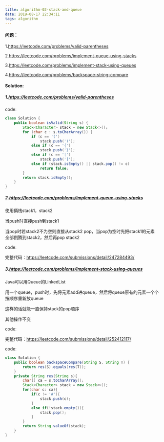 ```yaml
---
title: algorithm-02-stack-and-queue
date: 2019-08-17 22:34:11
tags: algorithm
---
```


#### 问题：

1.https://leetcode.com/problems/valid-parentheses

2.https://leetcode.com/problems/implement-queue-using-stacks

3.https://leetcode.com/problems/implement-stack-using-queues

4.https://leetcode.com/problems/backspace-string-compare

#### Solution:

##### 1.https://leetcode.com/problems/valid-parentheses

code:

```java
class Solution {
    public boolean isValid(String s) {
        Stack<Character> stack = new Stack<>();
        for (char c : s.toCharArray()) {
            if (c == '(')
                stack.push(')');
            else if (c == '{')
                stack.push('}');
            else if (c == '[')
                stack.push(']');
            else if (stack.isEmpty() || stack.pop() != c)
                return false;
        }
        return stack.isEmpty();
    }
}
```

##### 2.https://leetcode.com/problems/implement-queue-using-stacks

使用俩栈stack1，stack2

当push时直接push到stack1

当pop时若stack2不为空则直接从stack2 pop，当pop为空时先把stack1的元素全部倒腾到stack2，然后再pop stack2

code:

完整代码：https://leetcode.com/submissions/detail/247284493/

##### 3.https://leetcode.com/problems/implement-stack-using-queues

Java可以用Queue的LinkedList

用一个queue，push时，先将元素add进queue，然后将queue原有的元素一个个按顺序重新放queue

这样的话就能一直保持stack的pop顺序

其他操作不变

code:

完整代码：https://leetcode.com/submissions/detail/252412117/



code:

```java
class Solution {
    public boolean backspaceCompare(String S, String T) {
        return res(S).equals(res(T));
    }
    private String res(String s){
        char[] ca = s.toCharArray();
        Stack<Character> stack = new Stack<>();
        for(char c: ca){
            if(c != '#'){
                stack.push(c);
            }
            else if(!stack.empty()){
                stack.pop();
            }
        }
        return String.valueOf(stack);
    }
}
```

